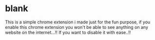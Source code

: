 # blank
This is a simple chrome extension i made just for the fun purpose, if you enable this chrome extension you won't be able to see anything on any website on the internet...!! If you want to disable it with ease..!! 
